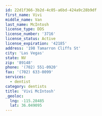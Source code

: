 ```yaml
---
id: 22d1f366-3b2d-4c05-a6bd-424a9c28b9df
first_name: Vivi
middle_name: Van
last_name: McIntosh
license_type: DDS
license_number: '3716'
license_status: Active
license_expiration: '42185'
address: '198 Tamarron Cliffs St'
city: 'Las Vegas'
state: NV
zip: '89148'
phone: '(702) 551-0920'
fax: '(702) 633-0099'
services:
  - dentist
category: dentists
title: 'Vivi McIntosh'
_geoloc:
  lng: -115.28485
  lat: 36.049095
---
```

